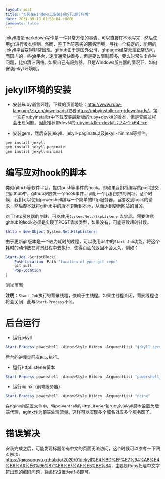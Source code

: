 ```yaml
---
layout: post
title: "如何在windows上安装jekyll运行环境"
date: 2021-09-19 01:58:04 +0800
comments: false
---
```


jekyll搭配markdown写作是一件非常方便的事情，可以直接在本地写完，然后使用git进行版本控制。然而，鉴于当前恶劣的网络环境，寻找一个稳定的、能用的jekyll平台变得非常困难。github由于是国外公司，ghpages经常无法正常访问，而国内的一些git平台，速度通常快很多，但是要么限制颇多，要么时常生出各种问题，比如清洁网络。如果自己有服务器，且是Windows服务器的情况下，如何安装jekyll环境呢。

# jekyll环境的安装

- 安装Ruby语言环境。下载的页面地址：<http://www.ruby-lang.org/zh_cn/downloads/>或者<https://rubyinstaller.org/downloads/>。第一次在rubyinstaller中下载安装最新版的ruby+devkit的版本，但是安装过程会出现问题。因此推荐带devkt的[rubyinstaller-devkit-2.7.4-1-x64.exe](https://github.com/oneclick/rubyinstaller2/releases/download/RubyInstaller-2.7.4-1/rubyinstaller-devkit-2.7.4-1-x64.exe)

- 安装gem，然后安装jekyll、jekyll-paginate以及jekyll-minimal等插件。

```bash
gem install jekyll
gem install jekyll-paginate
gem install jekyll-minimal
```

# 编写应对hook的脚本

类似github等软件平台，提供push等事件的hook。即如果我们将编写的post提交到github中，github将触发一个hook事件，调用一个我们提供的网址。这个时候，我们可以使用powershell编写一个简单的http服务器，当接收到hook的请求，然后脚本就将github中的版本更新到本地，从而达到更新网站的目的。

对于http服务器的创建，可以使用`System.Net.HttpListener`去实现。需要注意github的hook必须是实现了POST请求类型，如果没有，可能导致超时错误。

```powershell
$http = New-Object System.Net.HttpListener
```

由于更新git版本是一个较为耗时的过程，可以使用ps中的`Start-Job`功能，将这个耗时的动作放在背景线程中去执行，使得页面的返回不会太久，例如：

```powershell
Start-Job -ScriptBlock{
    Push-Location -Path "location of your git repo"
    git pull
    Pop-Location
}
```

测试页面

**注明**：`Start-Job`执行的背景线程，依赖于主线程。如果主线程关闭，背景线程也将会关闭，此与`Start-Process`不同。


# 后台运行


- 运行jekyll

```powershell
Start-Process powershell -WindowStyle Hidden -ArgumentList "jekyll server"
```

后台的进程实际有`Ruby`执行。

- 运行HttpListener脚本

```powershell
Start-Process powershell -WindowStyle Hidden -ArgumentList "powershell_script_filepath"
```

- 运行nginx（前端服务器）

```powershell
Start-Process powershell -WindowStyle Hidden -ArgumentList "nginx"
```

在nginx的配置文件中，将powershell的HttpLisener和ruby的jekyll脚本设置为后端代理，nginx作为前端处理流量。这样可以实现多个域名对应多个服务器了。

# 错误解决

安装完成之后，可能发现标题带有中文的页面无法访问，这个时候可以参考一下网页解决: <https://guosongyu.github.io/2020/01/jekyll%E4%BD%BF%E7%94%A8%E4%B8%AD%E6%96%87%E8%B7%AF%E5%BE%84>，主要是Ruby处理中文字符出现的编码问题，将编码设置为utf-8即可。